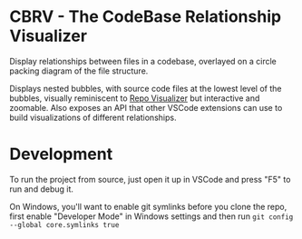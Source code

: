 # CBRV - The CodeBase Relationship Visualizer

Display relationships between files in a codebase, overlayed on a circle packing diagram of the file structure.

Displays nested bubbles, with source code files at the lowest level of the bubbles, visually reminiscent to [Repo Visualizer](https://github.com/githubocto/repo-visualizer) but interactive and zoomable. Also exposes an API that other VSCode extensions can use to build visualizations of different relationships.

# Development
To run the project from source, just open it up in VSCode and press "F5" to run and debug it.

On Windows, you'll want to enable git symlinks before you clone the repo, first enable "Developer Mode" in Windows settings and then run `git config --global core.symlinks true`
